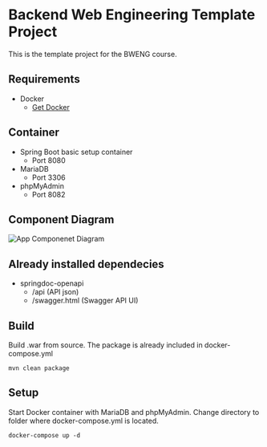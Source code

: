 # Backend Web Engineering Template Project
This is the template project for the BWENG course.

## Requirements
* Docker
    * [Get Docker](https://docs.docker.com/get-docker/)

## Container
* Spring Boot basic setup container
  * Port 8080
* MariaDB
  * Port 3306
* phpMyAdmin
  * Port 8082

## Component Diagram
![App Componenet Diagram](http://www.plantuml.com/plantuml/png/POxDIiL038NtUOfmz_SDHAwttRWGmJx1E1DhS9eCcTID-EwMbj8VTydv3dpdLZsOZqE6J1-EhcZSVpecDehEAW0XkXescKaSG3GHjXg_oF074ACEHML2UEcAiVHuLtLyAkKoytsZKN7JdCbEe2FxvaZr5BzHqSgknZFw1K1CmSDxg8GlmJYqzsF6ylmAKmzWsOiFr-lZthkTCzhCwx741_Fsh7Xr_oVBWXj96eVy1m00)

## Already installed dependecies
* springdoc-openapi
  * /api (API json)
  * /swagger.html (Swagger API UI)

## Build
Build .war from source. The package is already included in docker-compose.yml
```shell
mvn clean package
```

## Setup
Start Docker container with MariaDB and phpMyAdmin. Change directory to folder where docker-compose.yml is located.
```shell
docker-compose up -d
```